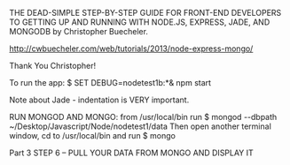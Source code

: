 THE DEAD-SIMPLE STEP-BY-STEP GUIDE FOR FRONT-END DEVELOPERS TO GETTING UP AND RUNNING WITH NODE.JS, EXPRESS, JADE, AND MONGODB by Christopher Buecheler.

http://cwbuecheler.com/web/tutorials/2013/node-express-mongo/

Thank You Christopher!

To run the app:  $ SET DEBUG=nodetest1b:*& npm start

Note about Jade - indentation is VERY important.

RUN MONGOD AND MONGO: from /usr/local/bin run  $ mongod --dbpath ~/Desktop/Javascript/Node/nodetest1/data
Then open another terminal window, cd to /usr/local/bin and run  $ mongo 

Part 3 STEP 6 – PULL YOUR DATA FROM MONGO AND DISPLAY IT
